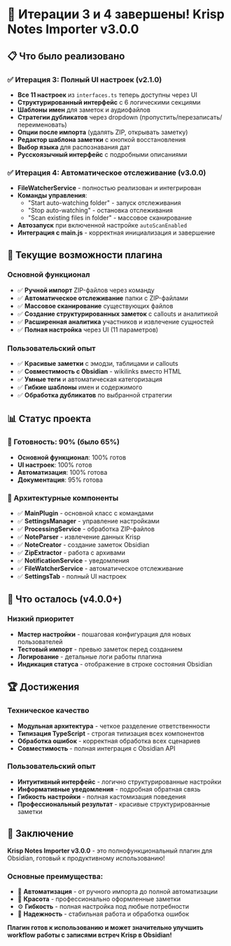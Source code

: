 # 🎉 Итерации 3 и 4 завершены! Krisp Notes Importer v3.0.0

## 📋 Что было реализовано

### ✅ Итерация 3: Полный UI настроек (v2.1.0)
- **Все 11 настроек** из `interfaces.ts` теперь доступны через UI
- **Структурированный интерфейс** с 6 логическими секциями
- **Шаблоны имен** для заметок и аудиофайлов
- **Стратегии дубликатов** через dropdown (пропустить/перезаписать/переименовать)
- **Опции после импорта** (удалять ZIP, открывать заметку)
- **Редактор шаблона заметки** с кнопкой восстановления
- **Выбор языка** для распознавания дат
- **Русскоязычный интерфейс** с подробными описаниями

### ✅ Итерация 4: Автоматическое отслеживание (v3.0.0)
- **FileWatcherService** - полностью реализован и интегрирован
- **Команды управления**:
  - "Start auto-watching folder" - запуск отслеживания
  - "Stop auto-watching" - остановка отслеживания
  - "Scan existing files in folder" - массовое сканирование
- **Автозапуск** при включенной настройке `autoScanEnabled`
- **Интеграция с main.js** - корректная инициализация и завершение

## 🚀 Текущие возможности плагина

### Основной функционал
- ✅ **Ручной импорт** ZIP-файлов через команду
- ✅ **Автоматическое отслеживание** папки с ZIP-файлами
- ✅ **Массовое сканирование** существующих файлов
- ✅ **Создание структурированных заметок** с callouts и аналитикой
- ✅ **Расширенная аналитика** участников и извлечение сущностей
- ✅ **Полная настройка** через UI (11 параметров)

### Пользовательский опыт
- ✅ **Красивые заметки** с эмодзи, таблицами и callouts
- ✅ **Совместимость с Obsidian** - wikilinks вместо HTML
- ✅ **Умные теги** и автоматическая категоризация
- ✅ **Гибкие шаблоны** имен и содержимого
- ✅ **Обработка дубликатов** по выбранной стратегии

## 📊 Статус проекта

### 🎯 Готовность: **90%** (было 65%)
- **Основной функционал**: 100% готов
- **UI настроек**: 100% готов
- **Автоматизация**: 100% готова
- **Документация**: 95% готова

### 🔧 Архитектурные компоненты
- ✅ **MainPlugin** - основной класс с командами
- ✅ **SettingsManager** - управление настройками
- ✅ **ProcessingService** - обработка ZIP-файлов
- ✅ **NoteParser** - извлечение данных Krisp
- ✅ **NoteCreator** - создание заметок Obsidian
- ✅ **ZipExtractor** - работа с архивами
- ✅ **NotificationService** - уведомления
- ✅ **FileWatcherService** - автоматическое отслеживание
- ✅ **SettingsTab** - полный UI настроек

## 🎯 Что осталось (v4.0.0+)

### Низкий приоритет
- **Мастер настройки** - пошаговая конфигурация для новых пользователей
- **Тестовый импорт** - превью заметок перед созданием
- **Логирование** - детальные логи работы плагина
- **Индикация статуса** - отображение в строке состояния Obsidian

## 🏆 Достижения

### Техническое качество
- **Модульная архитектура** - четкое разделение ответственности
- **Типизация TypeScript** - строгая типизация всех компонентов
- **Обработка ошибок** - корректная обработка всех сценариев
- **Совместимость** - полная интеграция с Obsidian API

### Пользовательский опыт
- **Интуитивный интерфейс** - логично структурированные настройки
- **Информативные уведомления** - подробная обратная связь
- **Гибкость настройки** - полная кастомизация поведения
- **Профессиональный результат** - красивые структурированные заметки

## 🎉 Заключение

**Krisp Notes Importer v3.0.0** - это полнофункциональный плагин для Obsidian, готовый к продуктивному использованию!

### Основные преимущества:
- 🚀 **Автоматизация** - от ручного импорта до полной автоматизации
- 🎨 **Красота** - профессионально оформленные заметки
- ⚙️ **Гибкость** - полная настройка под любые потребности
- 🔧 **Надежность** - стабильная работа и обработка ошибок

**Плагин готов к использованию и может значительно улучшить workflow работы с записями встреч Krisp в Obsidian!**

